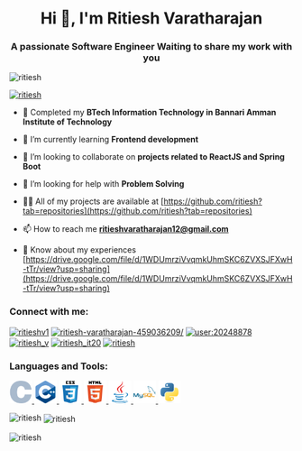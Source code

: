 <h1 align="center">Hi 👋, I'm Ritiesh Varatharajan</h1>
<h3 align="center">A passionate Software Engineer Waiting to share my work with you</h3>

<p align="left"> <img src="https://komarev.com/ghpvc/?username=ritiesh&label=Profile%20views&color=0e75b6&style=flat" alt="ritiesh" /> </p>

<p align="left"> <a href="https://github.com/ryo-ma/github-profile-trophy"><img src="https://github-profile-trophy.vercel.app/?username=ritiesh" alt="ritiesh" /></a> </p>

- 🔭 Completed my **BTech Information Technology in Bannari Amman Institute of Technology**

- 🌱 I’m currently learning **Frontend development**

- 👯 I’m looking to collaborate on **projects related to ReactJS and Spring Boot**

- 🤝 I’m looking for help with **Problem Solving**

- 👨‍💻 All of my projects are available at [https://github.com/ritiesh?tab=repositories](https://github.com/ritiesh?tab=repositories)

- 📫 How to reach me **ritieshvaratharajan12@gmail.com**

- 📄 Know about my experiences [https://drive.google.com/file/d/1WDUmrziVvqmkUhmSKC6ZVXSJFXwH-tTr/view?usp=sharing](https://drive.google.com/file/d/1WDUmrziVvqmkUhmSKC6ZVXSJFXwH-tTr/view?usp=sharing)

<h3 align="left">Connect with me:</h3>
<p align="left">
<a href="https://twitter.com/ritieshv1" target="blank"><img align="center" src="https://raw.githubusercontent.com/rahuldkjain/github-profile-readme-generator/master/src/images/icons/Social/twitter.svg" alt="ritieshv1" height="30" width="40" /></a>
<a href="https://linkedin.com/in/ritiesh-varatharajan-459036209/" target="blank"><img align="center" src="https://raw.githubusercontent.com/rahuldkjain/github-profile-readme-generator/master/src/images/icons/Social/linked-in-alt.svg" alt="ritiesh-varatharajan-459036209/" height="30" width="40" /></a>
<a href="https://stackoverflow.com/users/user:20248878" target="blank"><img align="center" src="https://raw.githubusercontent.com/rahuldkjain/github-profile-readme-generator/master/src/images/icons/Social/stack-overflow.svg" alt="user:20248878" height="30" width="40" /></a>
<a href="https://www.codechef.com/users/ritiesh_v" target="blank"><img align="center" src="https://cdn.jsdelivr.net/npm/simple-icons@3.1.0/icons/codechef.svg" alt="ritiesh_v" height="30" width="40" /></a>
<a href="https://www.hackerrank.com/ritiesh_it20" target="blank"><img align="center" src="https://raw.githubusercontent.com/rahuldkjain/github-profile-readme-generator/master/src/images/icons/Social/hackerrank.svg" alt="ritiesh_it20" height="30" width="40" /></a>
<a href="https://www.leetcode.com/ritiesh" target="blank"><img align="center" src="https://raw.githubusercontent.com/rahuldkjain/github-profile-readme-generator/master/src/images/icons/Social/leet-code.svg" alt="ritiesh" height="30" width="40" /></a>
</p>

<h3 align="left">Languages and Tools:</h3>
<p align="left"> <a href="https://www.cprogramming.com/" target="_blank" rel="noreferrer"> <img src="https://raw.githubusercontent.com/devicons/devicon/master/icons/c/c-original.svg" alt="c" width="40" height="40"/> </a> <a href="https://www.w3schools.com/cpp/" target="_blank" rel="noreferrer"> <img src="https://raw.githubusercontent.com/devicons/devicon/master/icons/cplusplus/cplusplus-original.svg" alt="cplusplus" width="40" height="40"/> </a> <a href="https://www.w3schools.com/css/" target="_blank" rel="noreferrer"> <img src="https://raw.githubusercontent.com/devicons/devicon/master/icons/css3/css3-original-wordmark.svg" alt="css3" width="40" height="40"/> </a> <a href="https://www.w3.org/html/" target="_blank" rel="noreferrer"> <img src="https://raw.githubusercontent.com/devicons/devicon/master/icons/html5/html5-original-wordmark.svg" alt="html5" width="40" height="40"/> </a> <a href="https://www.java.com" target="_blank" rel="noreferrer"> <img src="https://raw.githubusercontent.com/devicons/devicon/master/icons/java/java-original.svg" alt="java" width="40" height="40"/> </a> <a href="https://www.mysql.com/" target="_blank" rel="noreferrer"> <img src="https://raw.githubusercontent.com/devicons/devicon/master/icons/mysql/mysql-original-wordmark.svg" alt="mysql" width="40" height="40"/> </a> <a href="https://www.python.org" target="_blank" rel="noreferrer"> <img src="https://raw.githubusercontent.com/devicons/devicon/master/icons/python/python-original.svg" alt="python" width="40" height="40"/> </a> </p>

<p><img align="left" src="https://github-readme-stats.vercel.app/api/top-langs?username=ritiesh&show_icons=true&locale=en&layout=compact" alt="ritiesh" /></p>

<p>&nbsp;<img align="center" src="https://github-readme-stats.vercel.app/api?username=ritiesh&show_icons=true&locale=en" alt="ritiesh" /></p>

<p><img align="center" src="https://github-readme-streak-stats.herokuapp.com/?user=ritiesh&" alt="ritiesh" /></p>
